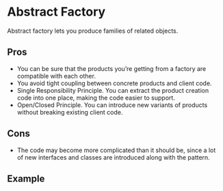 # Abstract Factory
Abstract factory lets you produce families of related objects.

## Pros
- You can be sure that the products you’re getting from a factory are compatible with each other.
- You avoid tight coupling between concrete products and client code.
- Single Responsibility Principle. You can extract the product creation code into one place, making the code easier to support.
- Open/Closed Principle. You can introduce new variants of products without breaking existing client code.

## Cons
- The code may become more complicated than it should be, since a lot of new interfaces and classes are introduced along with the pattern.

## Example

